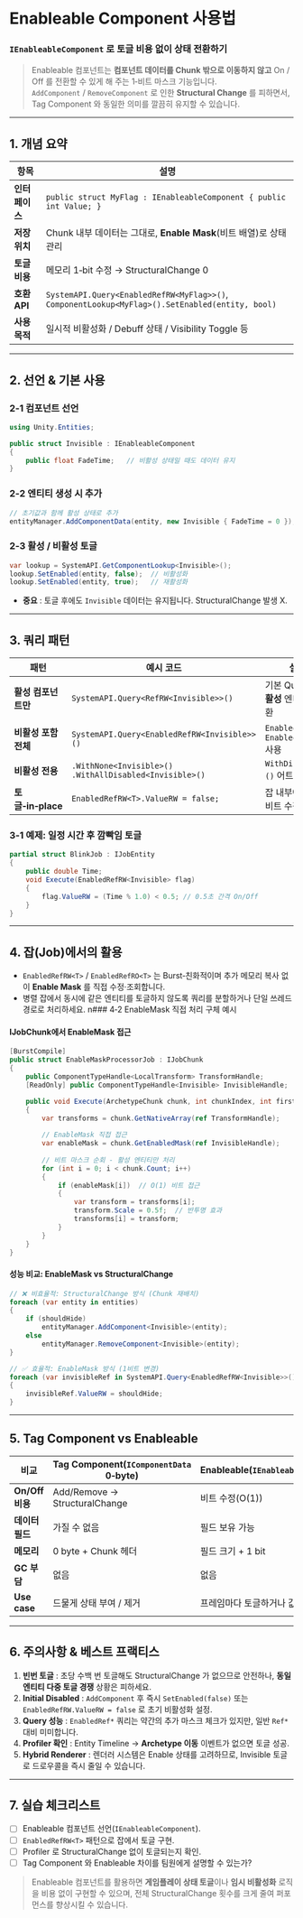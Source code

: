 # Enableable Component 사용법
### `IEnableableComponent` 로 토글 비용 없이 상태 전환하기

> Enableable 컴포넌트는 **컴포넌트 데이터를 Chunk 밖으로 이동하지 않고** On / Off 를 전환할 수 있게 해 주는 1‑비트 마스크 기능입니다.  
> `AddComponent` / `RemoveComponent` 로 인한 **Structural Change** 를 피하면서, Tag Component 와 동일한 의미를 깔끔히 유지할 수 있습니다.

---

## 1. 개념 요약

| 항목 | 설명 |
|------|------|
| **인터페이스** | `public struct MyFlag : IEnableableComponent { public int Value; }` |
| **저장 위치** | Chunk 내부 데이터는 그대로, **Enable Mask**(비트 배열)로 상태 관리 |
| **토글 비용** | 메모리 1‑bit 수정 → StructuralChange 0 |
| **호환 API** | `SystemAPI.Query<EnabledRefRW<MyFlag>>()`, `ComponentLookup<MyFlag>().SetEnabled(entity, bool)` |
| **사용 목적** | 일시적 비활성화 / Debuff 상태 / Visibility Toggle 등 |

---

## 2. 선언 & 기본 사용

### 2‑1 컴포넌트 선언
```csharp
using Unity.Entities;

public struct Invisible : IEnableableComponent
{
    public float FadeTime;   // 비활성 상태일 때도 데이터 유지
}
```

### 2‑2 엔티티 생성 시 추가
```csharp
// 초기값과 함께 활성 상태로 추가
entityManager.AddComponentData(entity, new Invisible { FadeTime = 0 });
```

### 2‑3 활성 / 비활성 토글
```csharp
var lookup = SystemAPI.GetComponentLookup<Invisible>();
lookup.SetEnabled(entity, false);  // 비활성화
lookup.SetEnabled(entity, true);   // 재활성화
```

* **중요** : 토글 후에도 `Invisible` 데이터는 유지됩니다. StructuralChange 발생 X.

---

## 3. 쿼리 패턴

| 패턴 | 예시 코드 | 설명 |
|------|-----------|------|
| **활성 컴포넌트만** | `SystemAPI.Query<RefRW<Invisible>>()` | 기본 Query 는 **활성** 엔티티만 반환 |
| **비활성 포함 전체** | `SystemAPI.Query<EnabledRefRW<Invisible>>()` | `EnabledRefRW` / `EnabledRefRO` 사용 |
| **비활성 전용** | `.WithNone<Invisible>() .WithAllDisabled<Invisible>()` | `WithDisabled<>()` 어트리뷰트 |
| **토글‑in‑place** | `EnabledRefRW<T>.ValueRW = false;` | 잡 내부에서 바로 비트 수정 |

### 3‑1 예제: 일정 시간 후 깜빡임 토글
```csharp
partial struct BlinkJob : IJobEntity
{
    public double Time;
    void Execute(EnabledRefRW<Invisible> flag)
    {
        flag.ValueRW = (Time % 1.0) < 0.5; // 0.5초 간격 On/Off
    }
}
```

---

## 4. 잡(Job)에서의 활용

* `EnabledRefRW<T>` / `EnabledRefRO<T>` 는 Burst‑친화적이며 추가 메모리 복사 없이 **Enable Mask** 를 직접 수정·조회합니다.
* 병렬 잡에서 동시에 같은 엔티티를 토글하지 않도록 쿼리를 분할하거나 단일 쓰레드 경로로 처리하세요.
n### 4‑2 EnableMask 직접 처리 구체 예시

#### IJobChunk에서 EnableMask 접근
```csharp
[BurstCompile]
public struct EnableMaskProcessorJob : IJobChunk
{
    public ComponentTypeHandle<LocalTransform> TransformHandle;
    [ReadOnly] public ComponentTypeHandle<Invisible> InvisibleHandle;

    public void Execute(ArchetypeChunk chunk, int chunkIndex, int firstEntityIndex)
    {
        var transforms = chunk.GetNativeArray(ref TransformHandle);
        
        // EnableMask 직접 접근
        var enableMask = chunk.GetEnabledMask(ref InvisibleHandle);
        
        // 비트 마스크 순회 - 활성 엔티티만 처리
        for (int i = 0; i < chunk.Count; i++)
        {
            if (enableMask[i])  // O(1) 비트 접근
            {
                var transform = transforms[i];
                transform.Scale = 0.5f;  // 반투명 효과
                transforms[i] = transform;
            }
        }
    }
}
```

#### 성능 비교: EnableMask vs StructuralChange
```csharp
// ❌ 비효율적: StructuralChange 방식 (Chunk 재배치)
foreach (var entity in entities)
{
    if (shouldHide)
        entityManager.AddComponent<Invisible>(entity);
    else
        entityManager.RemoveComponent<Invisible>(entity);
}

// ✅ 효율적: EnableMask 방식 (1비트 변경)
foreach (var invisibleRef in SystemAPI.Query<EnabledRefRW<Invisible>>())
{
    invisibleRef.ValueRW = shouldHide;
}
```


---

## 5. Tag Component vs Enableable

| 비교 | Tag Component(`IComponentData` 0‑byte) | Enableable(`IEnableableComponent`) |
|------|----------------------------------------|------------------------------------|
| **On/Off 비용** | Add/Remove → StructuralChange | 비트 수정(O(1)) |
| **데이터 필드** | 가질 수 없음 | 필드 보유 가능 |
| **메모리** | 0 byte + Chunk 헤더 | 필드 크기 + 1 bit |
| **GC 부담** | 없음 | 없음 |
| **Use case** | 드물게 상태 부여 / 제거 | 프레임마다 토글하거나 값 유지 필요 |

---

## 6. 주의사항 & 베스트 프랙티스

1. **빈번 토글** : 초당 수백 번 토글해도 StructuralChange 가 없으므로 안전하나, **동일 엔티티 다중 토글 경쟁** 상황은 피하세요.  
2. **Initial Disabled** : `AddComponent` 후 즉시 `SetEnabled(false)` 또는 `EnabledRefRW.ValueRW = false` 로 초기 비활성화 설정.  
3. **Query 성능** : `EnabledRef*` 쿼리는 약간의 추가 마스크 체크가 있지만, 일반 `Ref*` 대비 미미합니다.  
4. **Profiler 확인** : Entity Timeline → **Archetype 이동** 이벤트가 없으면 토글 성공.  
5. **Hybrid Renderer** : 렌더러 시스템은 Enable 상태를 고려하므로, Invisible 토글로 드로우콜을 즉시 줄일 수 있습니다.

---

## 7. 실습 체크리스트

- [ ] Enableable 컴포넌트 선언(`IEnableableComponent`).  
- [ ] `EnabledRefRW<T>` 패턴으로 잡에서 토글 구현.  
- [ ] Profiler 로 StructuralChange 없이 토글되는지 확인.  
- [ ] Tag Component 와 Enableable 차이를 팀원에게 설명할 수 있는가?  

> Enableable 컴포넌트를 활용하면 **게임플레이 상태 토글**이나 **임시 비활성화** 로직을 비용 없이 구현할 수 있으며, 전체 StructuralChange 횟수를 크게 줄여 퍼포먼스를 향상시킬 수 있습니다.
